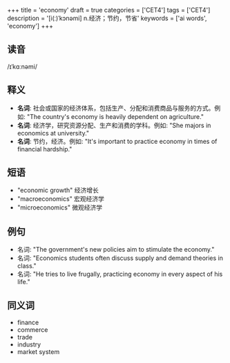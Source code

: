 +++
title = 'economy'
draft = true
categories = ['CET4']
tags = ['CET4']
description = '[i(ː)ˈkɔnəmi] n.经济；节约，节省'
keywords = ['ai words', 'economy']
+++

## 读音
/ɪˈkɑːnəmi/

## 释义
- **名词**: 社会或国家的经济体系，包括生产、分配和消费商品与服务的方式。例如: "The country's economy is heavily dependent on agriculture."
- **名词**: 经济学，研究资源分配、生产和消费的学科。例如: "She majors in economics at university."
- **名词**: 节约，经济。例如: "It's important to practice economy in times of financial hardship."

## 短语
- "economic growth" 经济增长
- "macroeconomics" 宏观经济学
- "microeconomics" 微观经济学

## 例句
- 名词: "The government's new policies aim to stimulate the economy."
- 名词: "Economics students often discuss supply and demand theories in class."
- 名词: "He tries to live frugally, practicing economy in every aspect of his life."

## 同义词
- finance
- commerce
- trade
- industry
- market system
